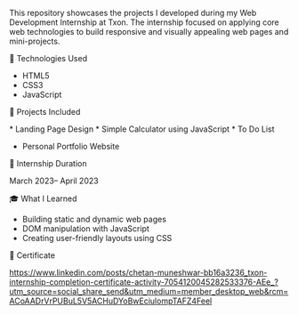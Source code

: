 This repository showcases the projects I developed during my Web Development Internship at Txon. The internship focused on applying core web technologies to build responsive and visually appealing web pages and mini-projects.

🔧 Technologies Used

* HTML5
* CSS3
* JavaScript

📁 Projects Included

* Landing Page Design
* Simple Calculator using JavaScript
* To Do List
* Personal Portfolio Website
  

📅 Internship Duration

March 2023– April 2023


🎓 What I Learned

* Building static and dynamic web pages
* DOM manipulation with JavaScript
* Creating user-friendly layouts using CSS



📜 Certificate

https://www.linkedin.com/posts/chetan-muneshwar-bb16a3236_txon-internship-completion-certificate-activity-7054120045282533376-AEe_?utm_source=social_share_send&utm_medium=member_desktop_web&rcm=ACoAADrVrPUBuL5V5ACHuDYoBwEciulompTAFZ4Feel
